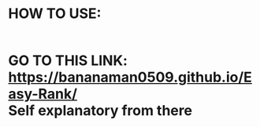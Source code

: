<h1>HOW TO USE:

<br>GO TO THIS LINK: https://bananaman0509.github.io/Easy-Rank/
<br>Self explanatory from there
